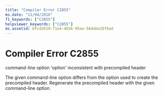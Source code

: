 ```yaml
---
title: "Compiler Error C2855"
ms.date: "11/04/2016"
f1_keywords: ["C2855"]
helpviewer_keywords: ["C2855"]
ms.assetid: bfcd2619-f1e4-4016-95ee-5bdabe26fbad
---
```

# Compiler Error C2855

command-line option 'option' inconsistent with precompiled header

The given command-line option differs from the option used to create the precompiled header. Regenerate the precompiled header with the given command-line option.
